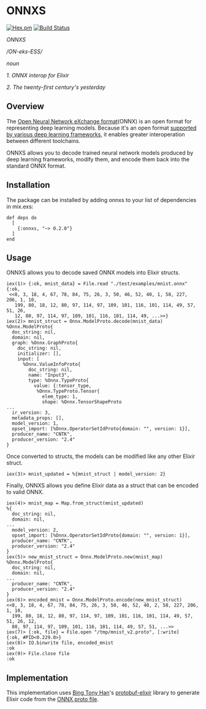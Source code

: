 # ONNXS

[![Hex.pm](https://img.shields.io/hexpm/v/onnxs.svg)](https://hex.pm/packages/onnxs)
[![Build Status](https://travis-ci.org/jeffreyksmithjr/onnxs.svg?branch=master)](https://travis-ci.org/jeffreyksmithjr/onnxs)

_ONNXS_

_/ON-eks-ESS/_ 

_noun_

_1. ONNX interop for Elixir_

_2. The twenty-first century's yesterday_

## Overview

The [Open Neural Network eXchange format](https://onnx.ai/)(ONNX) is an open format for representing deep learning models.
Because it's an open format [supported by various deep learning frameworks](https://onnx.ai/supported-tools), it enables greater interoperation between different toolchains.

ONNXS allows you to decode trained neural network models produced by deep learning frameworks, modify them, and encode them back into the standard ONNX format.

## Installation

The package can be installed by adding onnxs to your list of dependencies in mix.exs:

```
def deps do
  [
    {:onnxs, "~> 0.2.0"}
  ]
end
```

## Usage

ONNXS allows you to decode saved ONNX models into Elixir structs.

```
iex(1)> {:ok, mnist_data} = File.read "./test/examples/mnist.onnx" 
{:ok,
 <<8, 3, 18, 4, 67, 78, 84, 75, 26, 3, 50, 46, 52, 40, 1, 58, 227, 206, 1, 10,
   199, 80, 18, 12, 80, 97, 114, 97, 109, 101, 116, 101, 114, 49, 57, 51, 26,
   12, 80, 97, 114, 97, 109, 101, 116, 101, 114, 49, ...>>}                 
iex(2)> mnist_struct = Onnx.ModelProto.decode(mnist_data)
%Onnx.ModelProto{
  doc_string: nil,
  domain: nil,
  graph: %Onnx.GraphProto{
    doc_string: nil,
    initializer: [],
    input: [
      %Onnx.ValueInfoProto{
        doc_string: nil,
        name: "Input3",
        type: %Onnx.TypeProto{ 
          value: {:tensor_type,
           %Onnx.TypeProto.Tensor{
             elem_type: 1,
             shape: %Onnx.TensorShapeProto
...
  ir_version: 3,
  metadata_props: [],
  model_version: 1,
  opset_import: [%Onnx.OperatorSetIdProto{domain: "", version: 1}],
  producer_name: "CNTK",
  producer_version: "2.4"
}
```

Once converted to structs, the models can be modified like any other Elixir struct.

```
iex(3)> mnist_updated = %{mnist_struct | model_version: 2}
```

Finally, ONNXS allows you define Elixir data as a struct that can be encoded to valid ONNX.

```
iex(4)> mnist_map = Map.from_struct(mnist_updated)        
%{
  doc_string: nil,
  domain: nil,
...
  model_version: 2,
  opset_import: [%Onnx.OperatorSetIdProto{domain: "", version: 1}],
  producer_name: "CNTK",
  producer_version: "2.4"
}
iex(5)> new_mnist_struct = Onnx.ModelProto.new(mnist_map)
%Onnx.ModelProto{
  doc_string: nil,
  domain: nil,
...
  producer_name: "CNTK",
  producer_version: "2.4"
}
iex(6)> encoded_mnist = Onnx.ModelProto.encode(new_mnist_struct)         
<<8, 3, 18, 4, 67, 78, 84, 75, 26, 3, 50, 46, 52, 40, 2, 58, 227, 206, 1, 10,
  199, 80, 18, 12, 80, 97, 114, 97, 109, 101, 116, 101, 114, 49, 57, 51, 26, 12,
  80, 97, 114, 97, 109, 101, 116, 101, 114, 49, 57, 51, ...>>
iex(7)> {:ok, file} = File.open "/tmp/mnist_v2.proto", [:write]
{:ok, #PID<0.229.0>}
iex(8)> IO.binwrite file, encoded_mnist
:ok
iex(9)> File.close file
:ok
```

## Implementation

This implementation uses [Bing Tony Han](https://github.com/tony612/protobuf-elixir)'s [protobuf-elixir](https://github.com/tony612/protobuf-elixir) library to generate Elixir code from the [ONNX proto file](https://github.com/onnx/onnx/blob/master/onnx/onnx.proto).
